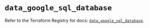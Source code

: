 # `data_google_sql_database`

Refer to the Terraform Registry for docs: [`data_google_sql_database`](https://registry.terraform.io/providers/hashicorp/google-beta/5.39.0/docs/data-sources/google_sql_database).
